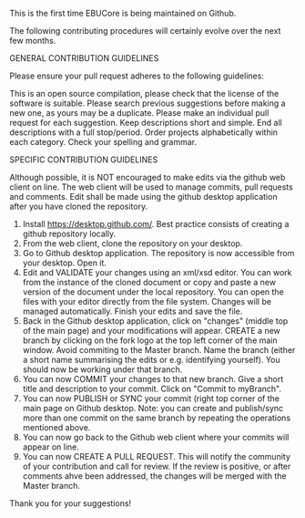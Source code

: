 This is the first time EBUCore is being maintained on Github.

The following contributing procedures will certainly evolve over the next few months.



GENERAL CONTRIBUTION GUIDELINES

Please ensure your pull request adheres to the following guidelines:

This is an open source compilation, please check that the license of the software is suitable.
Please search previous suggestions before making a new one, as yours may be a duplicate.
Please make an individual pull request for each suggestion.
Keep descriptions short and simple.
End all descriptions with a full stop/period.
Order projects alphabetically within each category.
Check your spelling and grammar.

SPECIFIC CONTRIBUTION GUIDELINES

Although possible, it is NOT encouraged to make edits via the github web client on line.
The web client will be used to manage commits, pull requests and comments.
Edit shall be made using the github desktop application after you have cloned the repository.

1. Install https://desktop.github.com/. Best practice consists of creating a github repository locally.
2. From the web client, clone the repository on your desktop.
3. Go to Github desktop application. The repository is now accessible from your desktop. Open it.
4. Edit and VALIDATE your changes using an xml/xsd editor. You can work from the instance of the cloned 
   document or copy and paste a new version of the document under the local repository. 
   You can open the files with your editor directly from the file system. Changes will be managed automatically.
   Finish your edits and save the file.
5. Back in the Github desktop application, click on "changes" (middle top of the main page) and your modifications will appear.
   CREATE a new branch by clicking on the fork logo at the top 
   left corner of the main window. Avoid commiting to the Master branch.
   Name the branch (either a short name summarising the edits or e.g. identifying yourself).
   You should now be working under that branch.
6. You can now COMMIT your changes to that new branch. Give a short title and description to your commit.
   Click on "Commit to myBranch".
7. You can now PUBLISH or SYNC your commit (right top corner of the main page on Github desktop.
   Note: you can create and publish/sync more than one commit on the same branch by repeating the operations mentioned above.
8. You can now go back to the Github web client where your commits will appear on line.
9. You can now CREATE A PULL REQUEST. This will notify the community of your contribution and call for review.
   If the review is positive, or after comments ahve been addressed, the changes will be merged with the Master branch.
 
Thank you for your suggestions!
